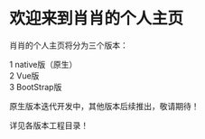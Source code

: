# 欢迎来到肖肖的个人主页

肖肖的个人主页将分为三个版本：

1 native版（原生）  
2 Vue版  
3 BootStrap版  

原生版本迭代开发中，其他版本后续推出，敬请期待！

详见各版本工程目录！
